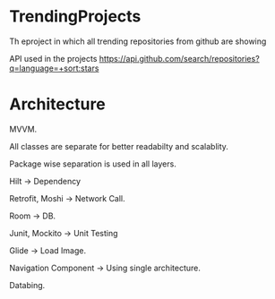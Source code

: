 # TrendingProjects

Th eproject in which all trending repositories from github are showing

API used in the projects
https://api.github.com/search/repositories?q=language=+sort:stars

# Architecture

MVVM. 

All classes are separate for better readabilty and scalablity. 

Package wise separation is used in all layers.

Hilt -> Dependency  

Retrofit, Moshi ->  Network Call. 

Room -> DB. 

Junit, Mockito -> Unit Testing  

Glide -> Load Image. 

Navigation Component -> Using single architecture. 

Databing. 
